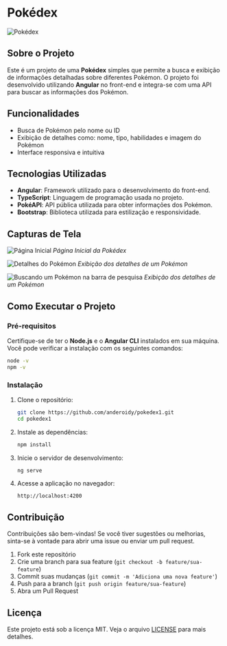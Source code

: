 # Pokédex

![Pokédex](./imagens/captura1.png)

## Sobre o Projeto

Este é um projeto de uma **Pokédex** simples que permite a busca e exibição de informações detalhadas sobre diferentes Pokémon. O projeto foi desenvolvido utilizando **Angular** no front-end e integra-se com uma API para buscar as informações dos Pokémon.

## Funcionalidades

- Busca de Pokémon pelo nome ou ID
- Exibição de detalhes como: nome, tipo, habilidades e imagem do Pokémon
- Interface responsiva e intuitiva

## Tecnologias Utilizadas

- **Angular**: Framework utilizado para o desenvolvimento do front-end.
- **TypeScript**: Linguagem de programação usada no projeto.
- **PokéAPI**: API pública utilizada para obter informações dos Pokémon.
- **Bootstrap**: Biblioteca utilizada para estilização e responsividade.

## Capturas de Tela

![Página Inicial](./imagens/pokedextela1.png)
*Página Inicial da Pokédex*

![Detalhes do Pokémon](./imagens/pokedextela2.png)
*Exibição dos detalhes de um Pokémon*

![Buscando um Pokémon na barra de pesquisa](./imagens/pokedextela3.png)
*Exibição dos detalhes de um Pokémon*

## Como Executar o Projeto

### Pré-requisitos

Certifique-se de ter o **Node.js** e o **Angular CLI** instalados em sua máquina. Você pode verificar a instalação com os seguintes comandos:

```bash
node -v
npm -v
```

### Instalação

1. Clone o repositório:

   ```bash
   git clone https://github.com/anderoidy/pokedex1.git
   cd pokedex1
   ```

2. Instale as dependências:

   ```bash
   npm install
   ```

3. Inicie o servidor de desenvolvimento:

   ```bash
   ng serve
   ```

4. Acesse a aplicação no navegador:

   ```
   http://localhost:4200
   ```

## Contribuição

Contribuições são bem-vindas! Se você tiver sugestões ou melhorias, sinta-se à vontade para abrir uma issue ou enviar um pull request.

1. Fork este repositório
2. Crie uma branch para sua feature (`git checkout -b feature/sua-feature`)
3. Commit suas mudanças (`git commit -m 'Adiciona uma nova feature'`)
4. Push para a branch (`git push origin feature/sua-feature`)
5. Abra um Pull Request

## Licença

Este projeto está sob a licença MIT. Veja o arquivo [LICENSE](LICENSE) para mais detalhes.
